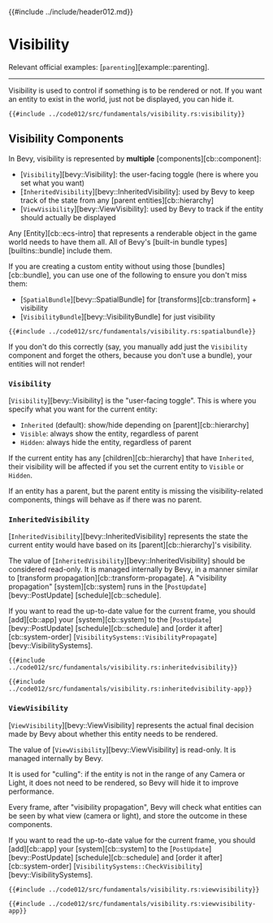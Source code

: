 {{#include ../include/header012.md}}

# Visibility

Relevant official examples:
[`parenting`][example::parenting].

---

Visibility is used to control if something is to be rendered or not. If you
want an entity to exist in the world, just not be displayed, you can hide it.

```rust,no_run,noplayground
{{#include ../code012/src/fundamentals/visibility.rs:visibility}}
```

## Visibility Components

In Bevy, visibility is represented by **multiple** [components][cb::component]:
 - [`Visibility`][bevy::Visibility]: the user-facing toggle (here is where you set what you want)
 - [`InheritedVisibility`][bevy::InheritedVisibility]: used by Bevy to keep track of the state from any [parent entities][cb::hierarchy]
 - [`ViewVisibility`][bevy::ViewVisibility]: used by Bevy to track if the entity should actually be displayed

Any [Entity][cb::ecs-intro] that represents a renderable object in
the game world needs to have them all. All of Bevy's [built-in bundle
types][builtins::bundle] include them.

If you are creating a custom entity without using those [bundles][cb::bundle],
you can use one of the following to ensure you don't miss them:
 - [`SpatialBundle`][bevy::SpatialBundle] for [transforms][cb::transform] + visibility
 - [`VisibilityBundle`][bevy::VisibilityBundle] for just visibility

```rust,no_run,noplayground
{{#include ../code012/src/fundamentals/visibility.rs:spatialbundle}}
```

If you don't do this correctly (say, you manually add just the `Visibility`
component and forget the others, because you don't use a bundle), your
entities will not render!

### `Visibility`

[`Visibility`][bevy::Visibility] is the "user-facing toggle". This is where
you specify what you want for the current entity:
 - `Inherited` (default): show/hide depending on [parent][cb::hierarchy]
 - `Visible`: always show the entity, regardless of parent
 - `Hidden`: always hide the entity, regardless of parent

If the current entity has any [children][cb::hierarchy] that have `Inherited`,
their visibility will be affected if you set the current entity to `Visible`
or `Hidden`.

If an entity has a parent, but the parent entity is missing the
visibility-related components, things will behave as if there was no parent.

### `InheritedVisibility`

[`InheritedVisibility`][bevy::InheritedVisibility] represents the state the
current entity would have based on its [parent][cb::hierarchy]'s visibility.

The value of [`InheritedVisibility`][bevy::InheritedVisibility] should
be considered read-only. It is managed internally by Bevy, in a manner
similar to [transform propagation][cb::transform-propagate]. A "visibility
propagation" [system][cb::system] runs in the [`PostUpdate`][bevy::PostUpdate]
[schedule][cb::schedule].

If you want to read the up-to-date value for the current frame, you should
[add][cb::app] your [system][cb::system] to the [`PostUpdate`][bevy::PostUpdate]
[schedule][cb::schedule] and [order it after][cb::system-order]
[`VisibilitySystems::VisibilityPropagate`][bevy::VisibilitySystems].

```rust,no_run,noplayground
{{#include ../code012/src/fundamentals/visibility.rs:inheritedvisibility}}
```
```rust,no_run,noplayground
{{#include ../code012/src/fundamentals/visibility.rs:inheritedvisibility-app}}
```

### `ViewVisibility`

[`ViewVisibility`][bevy::ViewVisibility] represents the actual final
decision made by Bevy about whether this entity needs to be rendered.

The value of [`ViewVisibility`][bevy::ViewVisibility] is read-only. It
is managed internally by Bevy.

It is used for "culling": if the entity is not in the range of
any Camera or Light, it does not need to be rendered, so Bevy will hide it
to improve performance.

Every frame, after "visibility propagation", Bevy will check what entities
can be seen by what view (camera or light), and store the outcome in these
components.

If you want to read the up-to-date value for the current frame, you should
[add][cb::app] your [system][cb::system] to the [`PostUpdate`][bevy::PostUpdate]
[schedule][cb::schedule] and [order it after][cb::system-order]
[`VisibilitySystems::CheckVisibility`][bevy::VisibilitySystems].

```rust,no_run,noplayground
{{#include ../code012/src/fundamentals/visibility.rs:viewvisibility}}
```
```rust,no_run,noplayground
{{#include ../code012/src/fundamentals/visibility.rs:viewvisibility-app}}
```
